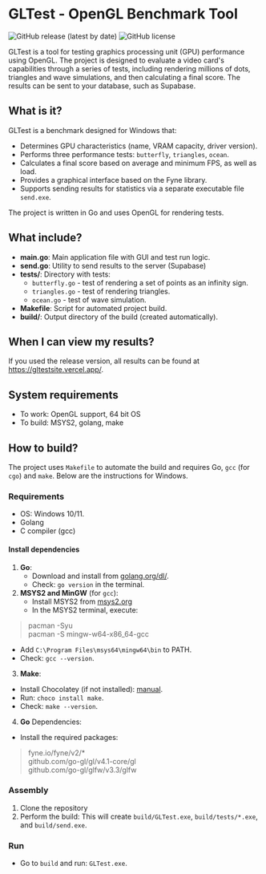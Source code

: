 # GLTest - OpenGL Benchmark Tool

![GitHub release (latest by date)](https://img.shields.io/github/v/release/dmitrymodder/gltest?style=flat-square)
![GitHub license](https://img.shields.io/github/license/dmitrymodder/gltest?style=flat-square)

GLTest is a tool for testing graphics processing unit (GPU) performance using OpenGL. The project is designed to evaluate a video card's capabilities through a series of tests, including rendering millions of dots, triangles and wave simulations, and then calculating a final score. The results can be sent to your database, such as Supabase.

## What is it?

GLTest is a benchmark designed for Windows that:
- Determines GPU characteristics (name, VRAM capacity, driver version).
- Performs three performance tests: `butterfly`, `triangles`, `ocean`.
- Calculates a final score based on average and minimum FPS, as well as load.
- Provides a graphical interface based on the Fyne library.
- Supports sending results for statistics via a separate executable file `send.exe`.

The project is written in Go and uses OpenGL for rendering tests.

## What include?

- **main.go**: Main application file with GUI and test run logic.
- **send.go**: Utility to send results to the server (Supabase)
- **tests/**: Directory with tests:
  - `butterfly.go` - test of rendering a set of points as an infinity sign.
  - `triangles.go` - test of rendering triangles.
  - `ocean.go` - test of wave simulation.
- **Makefile**: Script for automated project build.
- **build/**: Output directory of the build (created automatically).

## When I can view my results?
If you used the release version, all results can be found at https://gltestsite.vercel.app/.

## System requirements

- To work: OpenGL support, 64 bit OS
- To build: MSYS2, golang, make

## How to build?

The project uses `Makefile` to automate the build and requires Go, `gcc` (for `cgo`) and `make`. Below are the instructions for Windows.

### Requirements
- OS: Windows 10/11.
- Golang
- C compiler (gcc)

#### Install dependencies
1. **Go**:
   - Download and install from [golang.org/dl/](https://golang.org/dl/).
   - Check: `go version` in the terminal.
2. **MSYS2 and MinGW** (for `gcc`):
   - Install MSYS2 from [msys2.org](https://www.msys2.org/)
   - In the MSYS2 terminal, execute:
>pacman -Syu\
>pacman -S mingw-w64-x86_64-gcc
- Add `C:\Program Files\msys64\mingw64\bin` to PATH.
- Check: `gcc --version`.
3. **Make**:
- Install Chocolatey (if not installed): [manual](https://chocolatey.org/install).
- Run: `choco install make`.
- Check: `make --version`.
4. **Go** Dependencies:
- Install the required packages:
>fyne.io/fyne/v2/*  
>github.com/go-gl/gl/v4.1-core/gl  
>github.com/go-gl/glfw/v3.3/glfw
### Assembly
1. Clone the repository
2. Perform the build:
This will create `build/GLTest.exe`, `build/tests/*.exe`, and `build/send.exe`.
### Run
- Go to `build` and run: `GLTest.exe`.
